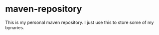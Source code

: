# maven-repository
This is my personal maven repository. I just use this to store some of my bynaries.
